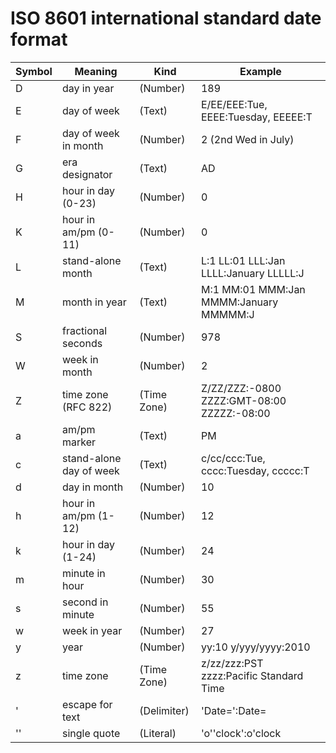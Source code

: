 
# ISO 8601 international standard date format

|Symbol|Meaning|Kind|Example|
|------|-------|----|-------|
|D|day in year|(Number)|189|
|E|day of week|(Text)|E/EE/EEE:Tue, EEEE:Tuesday, EEEEE:T|
|F|day of week in month|(Number)|2 (2nd Wed in July)|
|G|era designator|(Text)|AD|
|H|hour in day (0-23)|(Number)|0|
|K|hour in am/pm (0-11)|(Number)|0|
|L|stand-alone month|(Text)|L:1 LL:01 LLL:Jan LLLL:January LLLLL:J|
|M|month in year|(Text)|M:1 MM:01 MMM:Jan MMMM:January MMMMM:J|
|S|fractional seconds|(Number)|978|
|W|week in month|(Number)|2|
|Z|time zone (RFC 822)|(Time Zone)|Z/ZZ/ZZZ:-0800 ZZZZ:GMT-08:00 ZZZZZ:-08:00|
|a|am/pm marker|(Text)|PM|
|c|stand-alone day of week|(Text)|c/cc/ccc:Tue, cccc:Tuesday, ccccc:T|
|d|day in month|(Number)|10|
|h|hour in am/pm (1-12)|(Number)|12|
|k|hour in day (1-24)|(Number)|24|
|m|minute in hour|(Number)|30|
|s|second in minute|(Number)|55|
|w|week in year|(Number)|27|
|y|year|(Number)|yy:10 y/yyy/yyyy:2010|
|z|time zone|(Time Zone)|z/zz/zzz:PST zzzz:Pacific Standard Time|
|'|escape for text|(Delimiter)|'Date=':Date=|
|''|single quote|(Literal)|'o''clock':o'clock|
